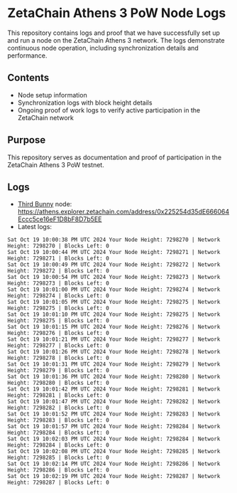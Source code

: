 # ZetaChain Athens 3 PoW Node Logs
This repository contains logs and proof that we have successfully set up and run a node on the ZetaChain Athens 3 network. The logs demonstrate continuous node operation, including synchronization details and performance.

## Contents
- Node setup information
- Synchronization logs with block height details
- Ongoing proof of work logs to verify active participation in the ZetaChain network

## Purpose
This repository serves as documentation and proof of participation in the ZetaChain Athens 3 PoW testnet.

## Logs

- [Third Bunny](https://thirdbunny.xyz/) node: https://athens.explorer.zetachain.com/address/0x225254d35dE666064Eccc5ce16eF1D8bF8D7b5EE
- Latest logs:
```
Sat Oct 19 10:00:38 PM UTC 2024 Your Node Height: 7298270 | Network Height: 7298270 | Blocks Left: 0
Sat Oct 19 10:00:44 PM UTC 2024 Your Node Height: 7298271 | Network Height: 7298271 | Blocks Left: 0
Sat Oct 19 10:00:49 PM UTC 2024 Your Node Height: 7298272 | Network Height: 7298272 | Blocks Left: 0
Sat Oct 19 10:00:54 PM UTC 2024 Your Node Height: 7298273 | Network Height: 7298273 | Blocks Left: 0
Sat Oct 19 10:01:00 PM UTC 2024 Your Node Height: 7298274 | Network Height: 7298274 | Blocks Left: 0
Sat Oct 19 10:01:05 PM UTC 2024 Your Node Height: 7298275 | Network Height: 7298275 | Blocks Left: 0
Sat Oct 19 10:01:10 PM UTC 2024 Your Node Height: 7298275 | Network Height: 7298275 | Blocks Left: 0
Sat Oct 19 10:01:15 PM UTC 2024 Your Node Height: 7298276 | Network Height: 7298276 | Blocks Left: 0
Sat Oct 19 10:01:21 PM UTC 2024 Your Node Height: 7298277 | Network Height: 7298277 | Blocks Left: 0
Sat Oct 19 10:01:26 PM UTC 2024 Your Node Height: 7298278 | Network Height: 7298278 | Blocks Left: 0
Sat Oct 19 10:01:31 PM UTC 2024 Your Node Height: 7298279 | Network Height: 7298279 | Blocks Left: 0
Sat Oct 19 10:01:36 PM UTC 2024 Your Node Height: 7298280 | Network Height: 7298280 | Blocks Left: 0
Sat Oct 19 10:01:42 PM UTC 2024 Your Node Height: 7298281 | Network Height: 7298281 | Blocks Left: 0
Sat Oct 19 10:01:47 PM UTC 2024 Your Node Height: 7298282 | Network Height: 7298282 | Blocks Left: 0
Sat Oct 19 10:01:52 PM UTC 2024 Your Node Height: 7298283 | Network Height: 7298283 | Blocks Left: 0
Sat Oct 19 10:01:57 PM UTC 2024 Your Node Height: 7298284 | Network Height: 7298284 | Blocks Left: 0
Sat Oct 19 10:02:03 PM UTC 2024 Your Node Height: 7298284 | Network Height: 7298284 | Blocks Left: 0
Sat Oct 19 10:02:08 PM UTC 2024 Your Node Height: 7298285 | Network Height: 7298285 | Blocks Left: 0
Sat Oct 19 10:02:14 PM UTC 2024 Your Node Height: 7298286 | Network Height: 7298286 | Blocks Left: 0
Sat Oct 19 10:02:19 PM UTC 2024 Your Node Height: 7298287 | Network Height: 7298287 | Blocks Left: 0
```
